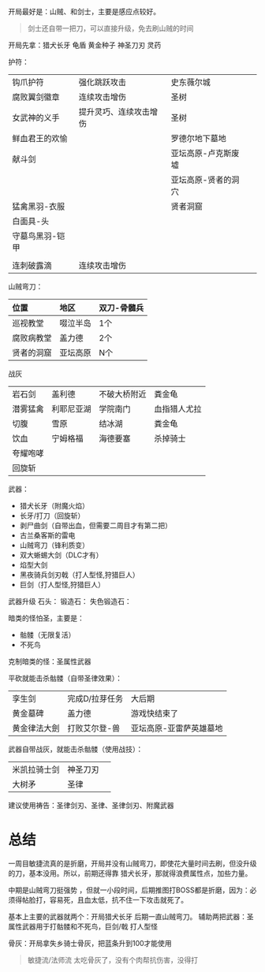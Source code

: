 开局最好是：山贼、和剑士，主要是感应点较好。
>剑士还自带一把刀，可以直接升级，免去刷山贼的时间



开局先拿：猎犬长牙 龟盾 黄金种子 神圣刀刃 灵药



护符：

|          |             |            |     |
| :------- | :---------- | :--------- | --- |
| 钩爪护符     | 强化跳跃攻击      | 史东薇尔城      |     |
| 腐败翼剑徽章   | 连续攻击增伤      | 圣树         |     |
| 女武神的义手   | 提升灵巧、连续攻击增伤 | 圣树         |     |
| 鲜血君王的欢愉  |             | 罗德尔地下墓地    |     |
| 献斗剑      |             | 亚坛高原-卢克斯废墟 |     |
|          |             | 亚坛高原-贤者的洞穴 |     |
| 猛禽黑羽-衣服  |             | 贤者洞窟       |     |
| 白面具-头    |             |            |     |
| 守墓鸟黑羽-铠甲 |             |            |     |
|          |             |            |     |
| 连刺破露滴    | 连续攻击增伤      |            |     |



山贼弯刀：

| 位置    | 地区   | 双刀-骨髓兵 |
| :---- | :--- | ------ |
| 巡视教堂  | 啜泣半岛 | 1个     |
| 腐败病教堂 | 盖力德  | 2个     |
| 贤者的洞窟 | 亚坛高原 | N个     |


战灰

|      |       |        |        |
| :--- | :---- | :----- | ------ |
| 岩石剑  | 盖利德   | 不破大桥附近 | 粪金龟    |
| 潜雾猛禽 | 利耶尼亚湖 | 学院南门   | 血指猎人尤拉 |
| 切腹   | 雪原    | 结冰湖    | 粪金龟    |
| 饮血   | 宁姆格福  | 海德要塞   | 杀掉骑士   |
| 夸耀咆哮 |       |        |        |
| 回旋斩  |       |        |        |


武器：
- 猎犬长牙（附魔火焰）
- 长牙/打刀（回旋斩）
- 剥尸曲剑（自带出血，但需要二周目才有第二把）
- 古兰桑客斯的雷电
- 山贼弯刀（锋利质变）
- 双大蜥蜴大剑（DLC才有）
- 焰型大剑
- 黑夜骑兵剑刃戟（打人型怪,狩猎巨人）
- 巨剑（打人型怪,狩猎巨人）


武器升级 石头：
锻造石：
失色锻造石：



暗类的怪怕圣，主要是：
- 骷髅（无限复活）
- 不死鸟

克制暗类的怪：圣属性武器


平砍就能击杀骷髅（自带圣律效果）：

|        |          |              |
| :----- | :------- | ------------ |
| 孪生剑    | 完成D/拉芽任务 | 大后期          |
| 黄金墓碑   | 盖力德      | 游戏快结束了       |
| 黄金律法大劍 | 打败艾尔登-兽  | 亚坛高原-亚雷萨英雄墓地 |

武器自带战灰，就能击杀骷髅（使用战技）：

|        |      |     |
| :----- | :--- | --- |
| 米凯拉骑士剑 | 神圣刀刃 |     |
| 大树矛    | 圣律   |     |

建议使用祷告：圣律剑刃、圣律、圣律剑刃、附魔武器
# 总结

一周目敏捷流真的是折磨，开局并没有山贼弯刀，即使花大量时间去刷，但没升级的刀，基本没用。所以，前期还得靠 猎犬长牙，那就得浪费属性点，加些力量。

中期是山贼弯刀挺强势 ，但就一小段时间，后期推图打BOSS都是折磨，因为：必须得帖脸打，容易死，且血太低，抗不住一下攻击就死了。

基本上主要的武器就两个：开局猎犬长牙 后期一直山贼弯刀。
辅助两把武器：圣属性武器用于打骷髅和不死鸟，巨剑/戟 打人型怪

骨灰：开局拿失乡骑士骨灰，把蓝条升到100才能使用
>敏捷流/法师流 太吃骨灰了，没有个肉帮抗伤害，没得打

